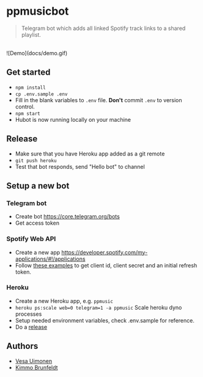 # ppmusicbot

> Telegram bot which adds all linked Spotify track links to a shared playlist.

<br>
![Demo](docs/demo.gif)
<br>

## Get started

* `npm install`
* `cp .env.sample .env`
* Fill in the blank variables to `.env` file. **Don't** commit `.env` to version control.
* `npm start`
* Hubot is now running locally on your machine

## Release

* Make sure that you have Heroku app added as a git remote
* `git push heroku`
* Test that bot responds, send "Hello bot" to channel


## Setup a new bot

### Telegram bot

* Create bot https://core.telegram.org/bots
* Get access token

### Spotify Web API

* Create a new app https://developer.spotify.com/my-applications/#!/applications
* Follow [these examples](https://github.com/thelinmichael/spotify-web-api-node#authorization) to get client id, client secret and an initial refresh token.

### Heroku

* Create a new Heroku app, e.g. `ppmusic`
* `heroku ps:scale web=0 telegram=1 -a ppmusic` Scale heroku dyno processes
* Setup needed environment variables, check .env.sample for reference.
* Do a [release](#release)


## Authors

* [Vesa Uimonen](https://github.com/vesauimonen)
* [Kimmo Brunfeldt](https://github.com/kimmobrunfeldt)
